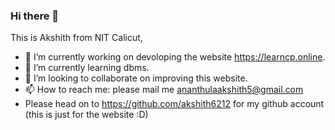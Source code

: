 ### Hi there 👋

<!--
**akshith6212/akshith6212** is a ✨ _special_ ✨ repository because its `README.md` (this file) appears on your GitHub profile.
-->
This is Akshith from NIT Calicut,

- 🔭 I’m currently working on devoloping the website https://learncp.online.
- 🌱 I’m currently learning dbms.
- 👯 I’m looking to collaborate on improving this website.
- 📫 How to reach me: please mail me ananthulaakshith5@gmail.com
- Please head on to https://github.com/akshith6212 for my github account (this is just for the website :D)

<!--
- 🤔 I’m looking for help with 
- 💬 Ask me about ...
- 😄 Pronouns: ...
- ⚡ Fun fact: ...
-->
